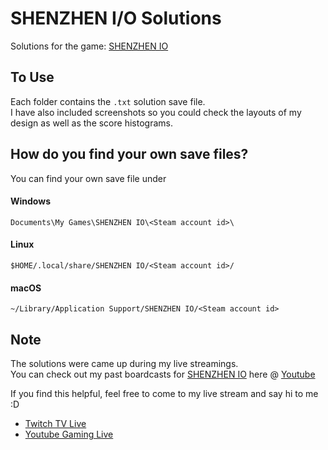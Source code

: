 # SHENZHEN I/O Solutions
Solutions for the game: [SHENZHEN IO](https://www.humblebundle.com/store/shenzhen-io?partner=stinkingbanana&charity=12277)

## To Use
Each folder contains the ```.txt``` solution save file.  
I have also included screenshots so you could check the layouts of my design as well as the score histograms.

## How do you find your own save files?
You can find your own save file under 
#### Windows
```
Documents\My Games\SHENZHEN IO\<Steam account id>\
```
#### Linux
```
$HOME/.local/share/SHENZHEN IO/<Steam account id>/
```
#### macOS
```
~/Library/Application Support/SHENZHEN IO/<Steam account id>
```

## Note
The solutions were came up during my live streamings.  
You can check out my past boardcasts for [SHENZHEN IO](https://www.humblebundle.com/store/shenzhen-io?partner=stinkingbanana&charity=12277) here @ [Youtube](https://www.youtube.com/playlist?list=PLDP6NTf4kn8QJxirkEDzEe1aDysHTAnR3)

If you find this helpful, feel free to come to my live stream and say hi to me :D  
- [Twitch TV Live](https://www.twitch.tv/stinkingbanana) 
- [Youtube Gaming Live](https://gaming.youtube.com/channel/UCNP438Ilb1aoN_7Dxmh6CjQ/live)


